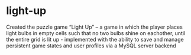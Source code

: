 # light-up
Created the puzzle game “Light Up” – a game in which the player places light bulbs in empty cells such that no two bulbs shine on eachother, until the entire grid is lit up - implemented with the ability to save and manage persistent game states and user profiles via a MySQL server backend

